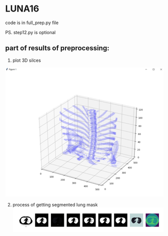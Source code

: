 # LUNA16
code is in full_prep.py file

PS. step12.py is optional


part of results of preprocessing:
--

1. plot 3D silces

![](res_pics/bones_3d.PNG)

2. process of getting segmented lung mask
![](res_pics/segmenting_lung.PNG)
